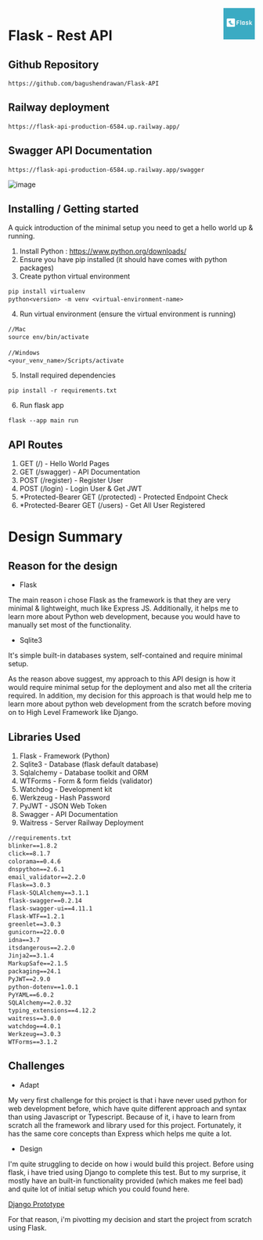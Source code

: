 <img src="./api/static/logo.png" alt="Logo of the project" align="right" width=64 height=64>

# Flask - Rest API

## Github Repository

```shell
https://github.com/bagushendrawan/Flask-API
```

## Railway deployment

```shell
https://flask-api-production-6584.up.railway.app/
```

## Swagger API Documentation

```shell
https://flask-api-production-6584.up.railway.app/swagger
```

![image](https://github.com/user-attachments/assets/a85943e3-3de6-4013-9b06-eee69d4f450d)



## Installing / Getting started

A quick introduction of the minimal setup you need to get a hello world up &
running.

1. Install Python : https://www.python.org/downloads/
2. Ensure you have pip installed (it should have comes with python packages)
3. Create python virtual environment

```shell
pip install virtualenv
python<version> -m venv <virtual-environment-name>
```

4. Run virtual environment (ensure the virtual environment is running)
   
```shell
//Mac
source env/bin/activate

//Windows
<your_venv_name>/Scripts/activate
```

5. Install required dependencies
   
```shell
pip install -r requirements.txt
```

6. Run flask app
   
```shell
flask --app main run
```

## API Routes
1. GET (/) - Hello World Pages
2. GET (/swagger) - API Documentation
3. POST (/register) - Register User
4. POST (/login) - Login User & Get JWT
5. *Protected-Bearer GET (/protected) - Protected Endpoint Check
6. *Protected-Bearer GET (/users) - Get All User Registered


# Design Summary

## Reason for the design

- Flask
<p>The main reason i chose Flask as the framework is that they are very minimal & lightweight, much like Express JS. Additionally, it helps me to learn more about Python web development, because you would have to manually set most of the functionality.</p>

- Sqlite3
<p>It's simple built-in databases system, self-contained and require minimal setup.</p>

As the reason above suggest, my approach to this API design is how it would require minimal setup for the deployment and also met all the criteria required. In addition, my decision for this approach is that would help me to learn more about python web development from the scratch before moving on to High Level Framework like Django.

## Libraries Used

1. Flask - Framework (Python)
2. Sqlite3 - Database (flask default database)
3. Sqlalchemy - Database toolkit and ORM
4. WTForms - Form & form fields (validator)
5. Watchdog - Development kit
6. Werkzeug - Hash Password
7. PyJWT - JSON Web Token
8. Swagger - API Documentation
9. Waitress - Server Railway Deployment

```shell
//requirements.txt
blinker==1.8.2
click==8.1.7
colorama==0.4.6
dnspython==2.6.1
email_validator==2.2.0
Flask==3.0.3
Flask-SQLAlchemy==3.1.1
flask-swagger==0.2.14
flask-swagger-ui==4.11.1
Flask-WTF==1.2.1
greenlet==3.0.3
gunicorn==22.0.0
idna==3.7
itsdangerous==2.2.0
Jinja2==3.1.4
MarkupSafe==2.1.5
packaging==24.1
PyJWT==2.9.0
python-dotenv==1.0.1
PyYAML==6.0.2
SQLAlchemy==2.0.32
typing_extensions==4.12.2
waitress==3.0.0
watchdog==4.0.1
Werkzeug==3.0.3
WTForms==3.1.2
```


## Challenges

- Adapt
<p>My very first challenge for this project is that i have never used python for web development before, which have quite different approach and syntax than using Javascript or Typescript. Because of it, i have to learn from scratch all the framework and library used for this project. Fortunately, it has the same core concepts than Express which helps me quite a lot.</p>

- Design
<p>I'm quite struggling to decide on how i would build this project. Before using flask, i have tried using Django to complete this test. But to my surprise, it mostly have an built-in functionality provided (which makes me feel bad) and quite lot of initial setup which you could found here.</p>

<a href="https://github.com/bagushendrawan/Django-Technical-Test">Django Prototype</a> <br/>
<p>For that reason, i'm pivotting my decision and start the project from scratch using Flask.</p>
